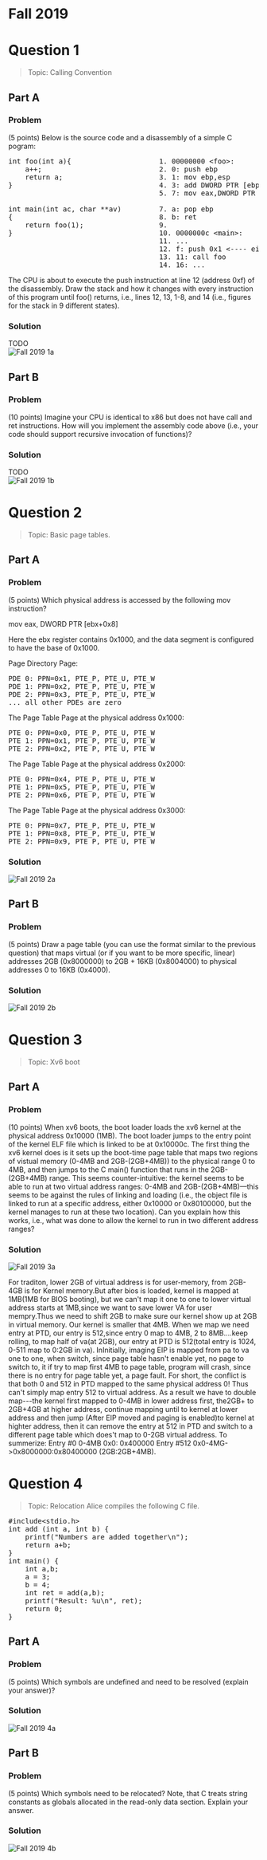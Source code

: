 # Fall 2019
# Question 1  
> Topic: Calling Convention
## Part A
### Problem
(5 points) Below is the source code and a disassembly of a simple C pogram:
<pre>
int foo(int a){                     1. 00000000 &ltfoo&gt:
    a++;                            2. 0: push ebp
    return a;                       3. 1: mov ebp,esp
}                                   4. 3: add DWORD PTR [ebp+0x8],0x1
                                    5. 7: mov eax,DWORD PTR [ebp+0x8]

int main(int ac, char **av)         7. a: pop ebp
{                                   8. b: ret
    return foo(1);                  9.
}                                   10. 0000000c &ltmain&gt:
                                    11. ...
                                    12. f: push 0x1 <---- eip
                                    13. 11: call foo
                                    14. 16: ...
</pre>
The CPU is about to execute the push instruction at line 12 (address 0xf) of the disassembly. Draw the stack and how it changes with every instruction of this program until
foo() returns, i.e., lines 12, 13, 1-8, and 14 (i.e., figures for the stack in 9 different states).
### Solution
TODO  
![Fall 2019 1a](../img/F20191a_11-10.png)  
## Part B
### Problem
(10 points) Imagine your CPU is identical to x86 but does not have call and ret instructions. How will you implement the assembly code above (i.e., your code should support
recursive invocation of functions)?
### Solution
TODO  
![Fall 2019 1b](../img/F20191b_11-10.png)  

# Question 2
> Topic: Basic page tables.
## Part A
### Problem
(5 points) Which physical address is accessed by the following mov instruction?  
  
mov eax, DWORD PTR [ebx+0x8]  
  
Here the ebx register contains 0x1000, and the data segment is configured to have the base
of 0x1000.  

Page Directory Page:
<pre>
PDE 0: PPN=0x1, PTE_P, PTE_U, PTE_W
PDE 1: PPN=0x2, PTE_P, PTE_U, PTE_W
PDE 2: PPN=0x3, PTE_P, PTE_U, PTE_W
... all other PDEs are zero
</pre>
The Page Table Page at the physical address 0x1000:
<pre>
PTE 0: PPN=0x0, PTE_P, PTE_U, PTE_W
PTE 1: PPN=0x1, PTE_P, PTE_U, PTE_W
PTE 2: PPN=0x2, PTE_P, PTE_U, PTE_W
</pre>
The Page Table Page at the physical address 0x2000:
<pre>
PTE 0: PPN=0x4, PTE_P, PTE_U, PTE_W
PTE 1: PPN=0x5, PTE_P, PTE_U, PTE_W
PTE 2: PPN=0x6, PTE_P, PTE_U, PTE_W
</pre>
The Page Table Page at the physical address 0x3000:
<pre>
PTE 0: PPN=0x7, PTE_P, PTE_U, PTE_W
PTE 1: PPN=0x8, PTE_P, PTE_U, PTE_W
PTE 2: PPN=0x9, PTE_P, PTE_U, PTE_W
</pre>
### Solution
![Fall 2019 2a](../img/F20192a_11-10.png)   
 
## Part B
### Problem
(5 points) Draw a page table (you can use the format similar to the previous question)
that maps virtual (or if you want to be more specific, linear) addresses 2GB (0x8000000)
to 2GB + 16KB (0x8004000) to physical addresses 0 to 16KB (0x4000).
### Solution
![Fall 2019 2b](../img/F20192b_11-10.png)
  

  

# Question 3
> Topic: Xv6 boot
## Part A
### Problem
(10 points) When xv6 boots, the boot loader loads the xv6 kernel at the physical address
0x10000 (1MB). The boot loader jumps to the entry point of the kernel ELF file which is
linked to be at 0x10000c. The first thing the xv6 kernel does is it sets up the boot-time
page table that maps two regions of vistual memory (0-4MB and 2GB-(2GB+4MB)) to
the physical range 0 to 4MB, and then jumps to the C main() function that runs in the
2GB-(2GB+4MB) range. This seems counter-intuitive: the kernel seems to be able to run
at two virtual address ranges: 0-4MB and 2GB-(2GB+4MB)—this seems to be against
the rules of linking and loading (i.e., the object file is linked to run at a specific address,
either 0x10000 or 0x80100000, but the kernel manages to run at these two location).
Can you explain how this works, i.e., what was done to allow the kernel to run in two
different address ranges?
### Solution
![Fall 2019 3a](../img/F20193a_11-10.png)
  
For traditon, lower 2GB of virtual address is for user-memory, from 2GB-4GB is for Kernel memory.But after bios is loaded, kernel is mapped at 1MB(1MB for BIOS booting), but we can't map it one to one to lower virtual address starts at 1MB,since we want to save lower VA for user mempry.Thus we need to shift 2GB to make sure our kernel show up at 2GB in virtual memory. Our kernel is smaller that 4MB. When we map we need entry at PTD, our entry is 512,since entry 0 map to 4MB, 2 to 8MB....keep rolling, to map half of va(at 2GB), our entry at PTD is 512(total entry is 1024, 0-511 map to 0:2GB in va).   InInitially, imaging EIP is mapped from pa to va one to one, when switch, since page table hasn't enable yet, no page to switch to, it if try to map first 4MB to page table, program will crash, since there is no entry for page table yet, a page fault. For short, the conflict is that both 0 and 512 in PTD mapped to the same physical address 0!  Thus can't simply map entry 512 to virtual address. As a result we have to double map---the kernel first mapped to 0-4MB in lower address first, the2GB+ to 2GB+4GB at higher address, continue mapping until to kernel at lower address and then jump (After EIP moved and paging is enabled)to kernel at highter address, then it can remove the entry at 512 in PTD and switch to a different page table which does't map to 0-2GB virtual address.
 To summerize:
 Entry #0 0-4MB 0x0: 0x400000
 Entry #512 0x0-4MG->0x8000000:0x80400000 (2GB:2GB+4MB).
 
  
# Question 4
> Topic: Relocation
Alice compiles the following C file.
<pre>
#include&ltstdio.h&gt
int add (int a, int b) {
    printf("Numbers are added together\n");
    return a+b;
}
int main() {
    int a,b;
    a = 3;
    b = 4;
    int ret = add(a,b);
    printf("Result: %u\n", ret);
    return 0;
}
</pre>
## Part A
### Problem
(5 points) Which symbols are undefined and need to be resolved (explain your answer)?
### Solution
![Fall 2019 4a](../img/F20194a_11-10.png) 


## Part B
### Problem
(5 points) Which symbols need to be relocated? Note, that C treats string constants as
globals allocated in the read-only data section. Explain your answer.
### Solution
![Fall 2019 4b](../img/F20194b_11-10.png)
